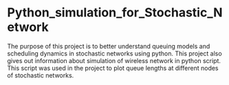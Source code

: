 # Python_simulation_for_Stochastic_Network
The purpose of this project is to better understand queuing models and scheduling dynamics in stochastic networks using python. This project also gives out information about simulation of wireless network in python script. This script was used in the project to plot queue lengths at different nodes of stochastic networks. 


